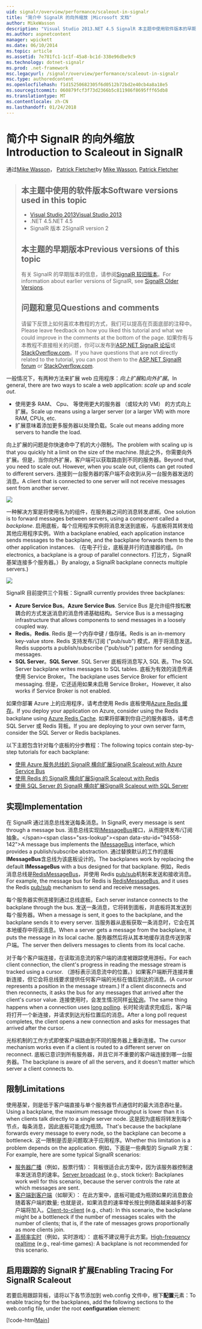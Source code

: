 ```yaml
---
uid: signalr/overview/performance/scaleout-in-signalr
title: "简介中 SignalR 的向外缩放 |Microsoft 文档"
author: MikeWasson
description: "Visual Studio 2013.NET 4.5 SignalR 本主题中使用软件版本的早期版本的信息的本主题的版本 2 早期版本..."
ms.author: aspnetcontent
manager: wpickett
ms.date: 06/10/2014
ms.topic: article
ms.assetid: 7e781fc1-1c1f-45a8-bc1d-338e96dbe9c9
ms.technology: dotnet-signalr
ms.prod: .net-framework
msc.legacyurl: /signalr/overview/performance/scaleout-in-signalr
msc.type: authoredcontent
ms.openlocfilehash: f1d15250682305f6d0512b72bd2e40cb4a8a18e5
ms.sourcegitcommit: 060879fcf3f73d2366b5c811986f8695fff65db8
ms.translationtype: MT
ms.contentlocale: zh-CN
ms.lasthandoff: 01/24/2018
---
```

<a name="introduction-to-scaleout-in-signalr"></a><span data-ttu-id="94558-103">简介中 SignalR 的向外缩放</span><span class="sxs-lookup"><span data-stu-id="94558-103">Introduction to Scaleout in SignalR</span></span>
====================
<span data-ttu-id="94558-104">通过[Mike Wasson](https://github.com/MikeWasson)， [Patrick Fletcher](https://github.com/pfletcher)</span><span class="sxs-lookup"><span data-stu-id="94558-104">by [Mike Wasson](https://github.com/MikeWasson), [Patrick Fletcher](https://github.com/pfletcher)</span></span>

> ## <a name="software-versions-used-in-this-topic"></a><span data-ttu-id="94558-105">本主题中使用的软件版本</span><span class="sxs-lookup"><span data-stu-id="94558-105">Software versions used in this topic</span></span>
> 
> 
> - [<span data-ttu-id="94558-106">Visual Studio 2013</span><span class="sxs-lookup"><span data-stu-id="94558-106">Visual Studio 2013</span></span>](https://www.microsoft.com/visualstudio/eng/2013-downloads)
> - <span data-ttu-id="94558-107">.NET 4.5</span><span class="sxs-lookup"><span data-stu-id="94558-107">.NET 4.5</span></span>
> - <span data-ttu-id="94558-108">SignalR 版本 2</span><span class="sxs-lookup"><span data-stu-id="94558-108">SignalR version 2</span></span>
>   
> 
> 
> ## <a name="previous-versions-of-this-topic"></a><span data-ttu-id="94558-109">本主题的早期版本</span><span class="sxs-lookup"><span data-stu-id="94558-109">Previous versions of this topic</span></span>
> 
> <span data-ttu-id="94558-110">有关 SignalR 的早期版本的信息，请参阅[SignalR 较旧版本](../older-versions/index.md)。</span><span class="sxs-lookup"><span data-stu-id="94558-110">For information about earlier versions of SignalR, see [SignalR Older Versions](../older-versions/index.md).</span></span>
> 
> ## <a name="questions-and-comments"></a><span data-ttu-id="94558-111">问题和意见</span><span class="sxs-lookup"><span data-stu-id="94558-111">Questions and comments</span></span>
> 
> <span data-ttu-id="94558-112">请留下反馈上如何喜欢本教程的方式，我们可以提高在页面底部的注释中。</span><span class="sxs-lookup"><span data-stu-id="94558-112">Please leave feedback on how you liked this tutorial and what we could improve in the comments at the bottom of the page.</span></span> <span data-ttu-id="94558-113">如果你有与本教程不直接相关的问题，你可以发布到[ASP.NET SignalR 论坛](https://forums.asp.net/1254.aspx/1?ASP+NET+SignalR)或[StackOverflow.com](http://stackoverflow.com/)。</span><span class="sxs-lookup"><span data-stu-id="94558-113">If you have questions that are not directly related to the tutorial, you can post them to the [ASP.NET SignalR forum](https://forums.asp.net/1254.aspx/1?ASP+NET+SignalR) or [StackOverflow.com](http://stackoverflow.com/).</span></span>


<span data-ttu-id="94558-114">一般情况下，有两种方法来扩展 web 应用程序：*向上扩展*和*向外扩展*。</span><span class="sxs-lookup"><span data-stu-id="94558-114">In general, there are two ways to scale a web application: *scale up* and *scale out*.</span></span>

- <span data-ttu-id="94558-115">使用更多 RAM、 Cpu、 等使用更大的服务器 （或较大的 VM） 的方式向上扩展。</span><span class="sxs-lookup"><span data-stu-id="94558-115">Scale up means using a larger server (or a larger VM) with more RAM, CPUs, etc.</span></span>
- <span data-ttu-id="94558-116">扩展意味着添加更多服务器以处理负载。</span><span class="sxs-lookup"><span data-stu-id="94558-116">Scale out means adding more servers to handle the load.</span></span>

<span data-ttu-id="94558-117">向上扩展的问题是你快速命中了机的大小限制。</span><span class="sxs-lookup"><span data-stu-id="94558-117">The problem with scaling up is that you quickly hit a limit on the size of the machine.</span></span> <span data-ttu-id="94558-118">除此之外，你需要向外扩展。但是，当你向外扩展，客户端可以获取路由到不同的服务器。</span><span class="sxs-lookup"><span data-stu-id="94558-118">Beyond that, you need to scale out. However, when you scale out, clients can get routed to different servers.</span></span> <span data-ttu-id="94558-119">连接到一台服务器的客户端不会收到从另一台服务器发送的消息。</span><span class="sxs-lookup"><span data-stu-id="94558-119">A client that is connected to one server will not receive messages sent from another server.</span></span>

![](scaleout-in-signalr/_static/image1.png)

<span data-ttu-id="94558-120">一种解决方案是将使用名为的组件，在服务器之间的消息转发*底板*。</span><span class="sxs-lookup"><span data-stu-id="94558-120">One solution is to forward messages between servers, using a component called a *backplane*.</span></span> <span data-ttu-id="94558-121">启用底板，每个应用程序实例将消息发送到底板，与底板将其转发给其他应用程序实例。</span><span class="sxs-lookup"><span data-stu-id="94558-121">With a backplane enabled, each application instance sends messages to the backplane, and the backplane forwards them to the other application instances.</span></span> <span data-ttu-id="94558-122">（在电子行业，底板是并行的连接器的组。</span><span class="sxs-lookup"><span data-stu-id="94558-122">(In electronics, a backplane is a group of parallel connectors.</span></span> <span data-ttu-id="94558-123">打比方，SignalR 基架连接多个服务器。）</span><span class="sxs-lookup"><span data-stu-id="94558-123">By analogy, a SignalR backplane connects multiple servers.)</span></span>

![](scaleout-in-signalr/_static/image2.png)

<span data-ttu-id="94558-124">SignalR 目前提供三个背板：</span><span class="sxs-lookup"><span data-stu-id="94558-124">SignalR currently provides three backplanes:</span></span>

- <span data-ttu-id="94558-125">**Azure Service Bus**。</span><span class="sxs-lookup"><span data-stu-id="94558-125">**Azure Service Bus**.</span></span> <span data-ttu-id="94558-126">Service Bus 是允许组件按松散耦合的方式发送消息的消息传递基础结构。</span><span class="sxs-lookup"><span data-stu-id="94558-126">Service Bus is a messaging infrastructure that allows components to send messages in a loosely coupled way.</span></span>
- <span data-ttu-id="94558-127">**Redis**。</span><span class="sxs-lookup"><span data-stu-id="94558-127">**Redis**.</span></span> <span data-ttu-id="94558-128">Redis 是一个内存中键 / 值存储。</span><span class="sxs-lookup"><span data-stu-id="94558-128">Redis is an in-memory key-value store.</span></span> <span data-ttu-id="94558-129">Redis 支持发布/订阅 ("pub/sub") 模式，用于将消息发送。</span><span class="sxs-lookup"><span data-stu-id="94558-129">Redis supports a publish/subscribe ("pub/sub") pattern for sending messages.</span></span>
- <span data-ttu-id="94558-130">**SQL Server**。</span><span class="sxs-lookup"><span data-stu-id="94558-130">**SQL Server**.</span></span> <span data-ttu-id="94558-131">SQL Server 底板将消息写入 SQL 表。</span><span class="sxs-lookup"><span data-stu-id="94558-131">The SQL Server backplane writes messages to SQL tables.</span></span> <span data-ttu-id="94558-132">底板为有效的消息传递使用 Service Broker。</span><span class="sxs-lookup"><span data-stu-id="94558-132">The backplane uses Service Broker for efficient messaging.</span></span> <span data-ttu-id="94558-133">但是，它还适用如果未启用 Service Broker。</span><span class="sxs-lookup"><span data-stu-id="94558-133">However, it also works if Service Broker is not enabled.</span></span>

<span data-ttu-id="94558-134">如果你部署 Azure 上的应用程序，请考虑使用 Redis 底板使用[Azure Redis 缓存](https://azure.microsoft.com/services/cache/)。</span><span class="sxs-lookup"><span data-stu-id="94558-134">If you deploy your application on Azure, consider using the Redis backplane using [Azure Redis Cache](https://azure.microsoft.com/services/cache/).</span></span> <span data-ttu-id="94558-135">如果将部署到你自己的服务器场，请考虑 SQL Server 或 Redis 背板。</span><span class="sxs-lookup"><span data-stu-id="94558-135">If you are deploying to your own server farm, consider the SQL Server or Redis backplanes.</span></span>

<span data-ttu-id="94558-136">以下主题包含针对每个底板的分步教程：</span><span class="sxs-lookup"><span data-stu-id="94558-136">The following topics contain step-by-step tutorials for each backplane:</span></span>

- [<span data-ttu-id="94558-137">使用 Azure 服务总线的 SignalR 横向扩展</span><span class="sxs-lookup"><span data-stu-id="94558-137">SignalR Scaleout with Azure Service Bus</span></span>](scaleout-with-windows-azure-service-bus.md)
- [<span data-ttu-id="94558-138">使用 Redis 的 SignalR 横向扩展</span><span class="sxs-lookup"><span data-stu-id="94558-138">SignalR Scaleout with Redis</span></span>](scaleout-with-redis.md)
- [<span data-ttu-id="94558-139">使用 SQL Server 的 SignalR 横向扩展</span><span class="sxs-lookup"><span data-stu-id="94558-139">SignalR Scaleout with SQL Server</span></span>](scaleout-with-sql-server.md)

## <a name="implementation"></a><span data-ttu-id="94558-140">实现</span><span class="sxs-lookup"><span data-stu-id="94558-140">Implementation</span></span>

<span data-ttu-id="94558-141">在 SignalR 通过消息总线发送每条消息。</span><span class="sxs-lookup"><span data-stu-id="94558-141">In SignalR, every message is sent through a message bus.</span></span> <span data-ttu-id="94558-142">消息总线实现[IMessageBus](https://msdn.microsoft.com/library/microsoft.aspnet.signalr.messaging.imessagebus(v=vs.100).aspx)接口，从而提供发布/订阅抽象。</span><span class="sxs-lookup"><span data-stu-id="94558-142">A message bus implements the [IMessageBus](https://msdn.microsoft.com/library/microsoft.aspnet.signalr.messaging.imessagebus(v=vs.100).aspx) interface, which provides a publish/subscribe abstraction.</span></span> <span data-ttu-id="94558-143">通过替换默认的工作的底板**IMessageBus**含总线为该底板设计的。</span><span class="sxs-lookup"><span data-stu-id="94558-143">The backplanes work by replacing the default **IMessageBus** with a bus designed for that backplane.</span></span> <span data-ttu-id="94558-144">例如，Redis 消息总线是[RedisMessageBus](https://msdn.microsoft.com/library/microsoft.aspnet.signalr.redis.redismessagebus(v=vs.100).aspx)，并使用 Redis [pub/sub](http://redis.io/topics/pubsub)机制来发送和接收消息。</span><span class="sxs-lookup"><span data-stu-id="94558-144">For example, the message bus for Redis is [RedisMessageBus](https://msdn.microsoft.com/library/microsoft.aspnet.signalr.redis.redismessagebus(v=vs.100).aspx), and it uses the Redis [pub/sub](http://redis.io/topics/pubsub) mechanism to send and receive messages.</span></span>

<span data-ttu-id="94558-145">每个服务器实例连接到通过总线底板。</span><span class="sxs-lookup"><span data-stu-id="94558-145">Each server instance connects to the backplane through the bus.</span></span> <span data-ttu-id="94558-146">发送一条消息，它将转到面板，并底板将其发送到每个服务器。</span><span class="sxs-lookup"><span data-stu-id="94558-146">When a message is sent, it goes to the backplane, and the backplane sends it to every server.</span></span> <span data-ttu-id="94558-147">当服务器从底板获取一条消息时，它会在其本地缓存中将该消息。</span><span class="sxs-lookup"><span data-stu-id="94558-147">When a server gets a message from the backplane, it puts the message in its local cache.</span></span> <span data-ttu-id="94558-148">服务器然后将从其本地缓存消息传送到客户端。</span><span class="sxs-lookup"><span data-stu-id="94558-148">The server then delivers messages to clients from its local cache.</span></span>

<span data-ttu-id="94558-149">对于每个客户端连接，在读取消息流的客户端的进度被跟踪使用游标。</span><span class="sxs-lookup"><span data-stu-id="94558-149">For each client connection, the client's progress in reading the message stream is tracked using a cursor.</span></span> <span data-ttu-id="94558-150">（游标表示消息流中的位置。）如果客户端断开连接并重新连接，但它会将总线要求提供任何客户端的光标在值后到达的消息。</span><span class="sxs-lookup"><span data-stu-id="94558-150">(A cursor represents a position in the message stream.) If a client disconnects and then reconnects, it asks the bus for any messages that arrived after the client's cursor value.</span></span> <span data-ttu-id="94558-151">连接使用时，会发生情况同样[长轮询](../getting-started/introduction-to-signalr.md#transports)。</span><span class="sxs-lookup"><span data-stu-id="94558-151">The same thing happens when a connection uses [long polling](../getting-started/introduction-to-signalr.md#transports).</span></span> <span data-ttu-id="94558-152">长时轮询请求完成后，客户端将打开一个新连接，并请求到达光标位置后的消息。</span><span class="sxs-lookup"><span data-stu-id="94558-152">After a long poll request completes, the client opens a new connection and asks for messages that arrived after the cursor.</span></span>

<span data-ttu-id="94558-153">光标机制的工作方式即使客户端路由到不同的服务器上重新连接。</span><span class="sxs-lookup"><span data-stu-id="94558-153">The cursor mechanism works even if a client is routed to a different server on reconnect.</span></span> <span data-ttu-id="94558-154">底板已意识到所有服务器，并且它并不重要的客户端连接到哪一台服务器。</span><span class="sxs-lookup"><span data-stu-id="94558-154">The backplane is aware of all the servers, and it doesn't matter which server a client connects to.</span></span>

## <a name="limitations"></a><span data-ttu-id="94558-155">限制</span><span class="sxs-lookup"><span data-stu-id="94558-155">Limitations</span></span>

<span data-ttu-id="94558-156">使用基架，则是低于客户端直接与单个服务器节点通信时的最大消息吞吐量。</span><span class="sxs-lookup"><span data-stu-id="94558-156">Using a backplane, the maximum message throughput is lower than it is when clients talk directly to a single server node.</span></span> <span data-ttu-id="94558-157">这是因为底板将转发到每个节点，每条消息，因此底板可能成为瓶颈。</span><span class="sxs-lookup"><span data-stu-id="94558-157">That's because the backplane forwards every message to every node, so the backplane can become a bottleneck.</span></span> <span data-ttu-id="94558-158">这一限制是否是问题取决于应用程序。</span><span class="sxs-lookup"><span data-stu-id="94558-158">Whether this limitation is a problem depends on the application.</span></span> <span data-ttu-id="94558-159">例如，下面是一些典型的 SignalR 方案：</span><span class="sxs-lookup"><span data-stu-id="94558-159">For example, here are some typical SignalR scenarios:</span></span>

- <span data-ttu-id="94558-160">[服务器广播](../getting-started/tutorial-server-broadcast-with-signalr.md)（例如，股票行情）： 背板很适合此方案中，因为该服务器控制速率发送消息的速率。</span><span class="sxs-lookup"><span data-stu-id="94558-160">[Server broadcast](../getting-started/tutorial-server-broadcast-with-signalr.md) (e.g., stock ticker): Backplanes work well for this scenario, because the server controls the rate at which messages are sent.</span></span>
- <span data-ttu-id="94558-161">[客户端到客户端](../getting-started/tutorial-getting-started-with-signalr.md)（如聊天）： 在此方案中，底板可能成为瓶颈如果的消息数会随着客户端的数量; 也就是说，如果消息的速率增长按比例随着越来越多的客户端将加入。</span><span class="sxs-lookup"><span data-stu-id="94558-161">[Client-to-client](../getting-started/tutorial-getting-started-with-signalr.md) (e.g., chat): In this scenario, the backplane might be a bottleneck if the number of messages scales with the number of clients; that is, if the rate of messages grows proportionally as more clients join.</span></span>
- <span data-ttu-id="94558-162">[高频率实时](../getting-started/tutorial-high-frequency-realtime-with-signalr.md)（例如，实时游戏）： 底板不建议用于此方案。</span><span class="sxs-lookup"><span data-stu-id="94558-162">[High-frequency realtime](../getting-started/tutorial-high-frequency-realtime-with-signalr.md) (e.g., real-time games): A backplane is not recommended for this scenario.</span></span>

## <a name="enabling-tracing-for-signalr-scaleout"></a><span data-ttu-id="94558-163">启用跟踪的 SignalR 扩展</span><span class="sxs-lookup"><span data-stu-id="94558-163">Enabling Tracing For SignalR Scaleout</span></span>

<span data-ttu-id="94558-164">若要启用跟踪背板，请将以下各节添加到 web.config 文件中，根下**配置**元素：</span><span class="sxs-lookup"><span data-stu-id="94558-164">To enable tracing for the backplanes, add the following sections to the web.config file, under the root **configuration** element:</span></span>

[!code-html[Main](scaleout-in-signalr/samples/sample1.html)]

